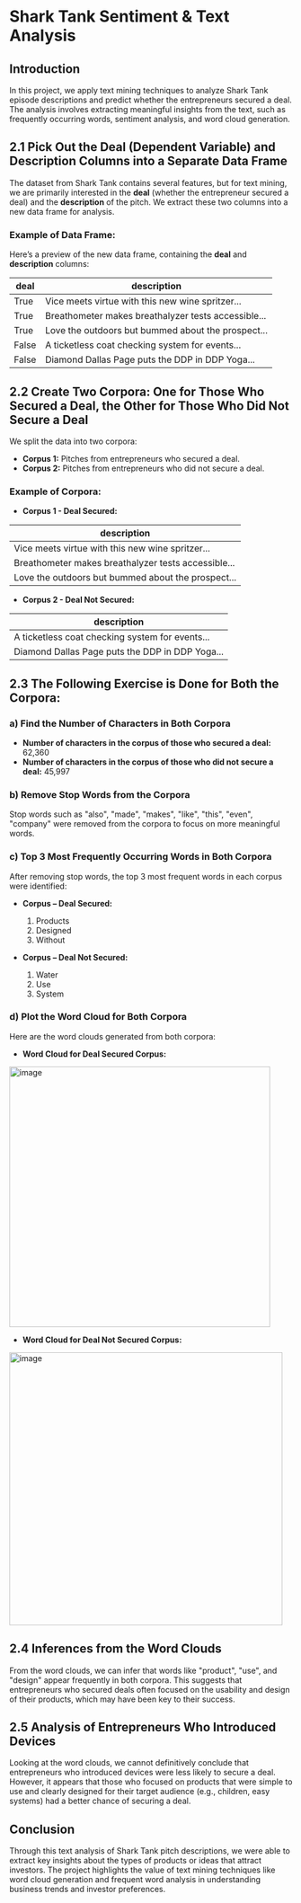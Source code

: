 # Shark Tank Sentiment & Text Analysis

## Introduction

In this project, we apply text mining techniques to analyze Shark Tank episode descriptions and predict whether the entrepreneurs secured a deal. The analysis involves extracting meaningful insights from the text, such as frequently occurring words, sentiment analysis, and word cloud generation.

## 2.1 Pick Out the Deal (Dependent Variable) and Description Columns into a Separate Data Frame

The dataset from Shark Tank contains several features, but for text mining, we are primarily interested in the **deal** (whether the entrepreneur secured a deal) and the **description** of the pitch. We extract these two columns into a new data frame for analysis.

### Example of Data Frame:

Here’s a preview of the new data frame, containing the **deal** and **description** columns:

| deal  | description                                          |
|-------|------------------------------------------------------|
| True  | Vice meets virtue with this new wine spritzer...     |
| True  | Breathometer makes breathalyzer tests accessible... |
| True  | Love the outdoors but bummed about the prospect...  |
| False | A ticketless coat checking system for events...     |
| False | Diamond Dallas Page puts the DDP in DDP Yoga...     |

## 2.2 Create Two Corpora: One for Those Who Secured a Deal, the Other for Those Who Did Not Secure a Deal

We split the data into two corpora:
- **Corpus 1:** Pitches from entrepreneurs who secured a deal.
- **Corpus 2:** Pitches from entrepreneurs who did not secure a deal.

### Example of Corpora:

- **Corpus 1 - Deal Secured:**

| description                                        |
|----------------------------------------------------|
| Vice meets virtue with this new wine spritzer...  |
| Breathometer makes breathalyzer tests accessible...|
| Love the outdoors but bummed about the prospect...|

- **Corpus 2 - Deal Not Secured:**

| description                                        |
|----------------------------------------------------|
| A ticketless coat checking system for events...   |
| Diamond Dallas Page puts the DDP in DDP Yoga...   |

## 2.3 The Following Exercise is Done for Both the Corpora:

### a) Find the Number of Characters in Both Corpora

- **Number of characters in the corpus of those who secured a deal:** 62,360
- **Number of characters in the corpus of those who did not secure a deal:** 45,997

### b) Remove Stop Words from the Corpora

Stop words such as "also", "made", "makes", "like", "this", "even", "company" were removed from the corpora to focus on more meaningful words.

### c) Top 3 Most Frequently Occurring Words in Both Corpora

After removing stop words, the top 3 most frequent words in each corpus were identified:

- **Corpus – Deal Secured:**
  1. Products
  2. Designed
  3. Without

- **Corpus – Deal Not Secured:**
  1. Water
  2. Use
  3. System

### d) Plot the Word Cloud for Both Corpora

Here are the word clouds generated from both corpora:

- **Word Cloud for Deal Secured Corpus:**


<img width="464" alt="image" src="https://github.com/user-attachments/assets/4e2931fa-0cc5-4b55-a433-10abc1ca820c">

- **Word Cloud for Deal Not Secured Corpus:**


<img width="486" alt="image" src="https://github.com/user-attachments/assets/91c4c359-d402-454c-b366-a6df82c87315">


## 2.4 Inferences from the Word Clouds

From the word clouds, we can infer that words like "product", "use", and "design" appear frequently in both corpora. This suggests that entrepreneurs who secured deals often focused on the usability and design of their products, which may have been key to their success.

## 2.5 Analysis of Entrepreneurs Who Introduced Devices

Looking at the word clouds, we cannot definitively conclude that entrepreneurs who introduced devices were less likely to secure a deal. However, it appears that those who focused on products that were simple to use and clearly designed for their target audience (e.g., children, easy systems) had a better chance of securing a deal.

## Conclusion

Through this text analysis of Shark Tank pitch descriptions, we were able to extract key insights about the types of products or ideas that attract investors. The project highlights the value of text mining techniques like word cloud generation and frequent word analysis in understanding business trends and investor preferences.
